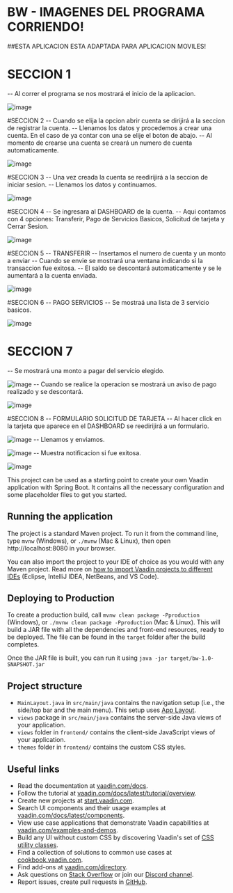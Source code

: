 # BW - IMAGENES DEL PROGRAMA CORRIENDO!
##ESTA APLICACION ESTA ADAPTADA PARA APLICACION MOVILES!

# SECCION 1
-- Al correr el programa se nos mostrará el inicio de la aplicacion.

![image](https://github.com/Justxt/Aplicacion_Bancaria/assets/96129728/d7bfbecf-f4c0-4f9d-aa4c-bca20cc52aef)

#SECCION 2
-- Cuando se elija la opcion abrir cuenta se dirijirá a la seccion de registrar la cuenta.
-- Llenamos los datos y procedemos a crear una cuenta. En el caso de ya contar con una se elije el boton de abajo.
-- Al momento de crearse una cuenta se creará un numero de cuenta automaticamente.

![image](https://github.com/Justxt/Aplicacion_Bancaria/assets/96129728/78ff97e9-3f7d-4b68-97b8-0093cc521679)

#SECCION 3
-- Una vez creada la cuenta se reedirijirá a la seccion de iniciar sesion.
-- Llenamos los datos y continuamos.

![image](https://github.com/Justxt/Aplicacion_Bancaria/assets/96129728/c2cd5043-947a-47f3-a4c2-23344936c535)

#SECCION 4
-- Se ingresara al DASHBOARD de la cuenta.
-- Aqui contamos con 4 opciones: Transferir, Pago de Servicios Basicos, Solicitud de tarjeta y Cerrar Sesion.

![image](https://github.com/Justxt/Aplicacion_Bancaria/assets/96129728/b40c6a5f-f277-4254-b1f3-8a2f546d0860)

#SECCION 5
-- TRANSFERIR
-- Insertamos el numero de cuenta y un monto a enviar
-- Cuando se envie se mostrará una ventana indicando si la transaccion fue exitosa.
-- El saldo se descontará automaticamente y se le aumentará a la cuenta enviada.

![image](https://github.com/Justxt/Aplicacion_Bancaria/assets/96129728/8aae00fb-5e05-4ac8-93c0-b6d35dd0bbbb)

#SECCION 6
-- PAGO SERVICIOS
-- Se mostraá una lista de 3 servicio basicos.

![image](https://github.com/Justxt/Aplicacion_Bancaria/assets/96129728/0b86c9b8-c232-4ebe-a0b8-11014a1d057b)

# SECCION 7
-- Se mostrará una monto a pagar del servicio elegido.

![image](https://github.com/Justxt/Aplicacion_Bancaria/assets/96129728/0c757344-ae39-493d-b21d-c70a938f2315)
-- Cuando se realice la operacion se mostrará un aviso de pago realizado y se descontará.

![image](https://github.com/Justxt/Aplicacion_Bancaria/assets/96129728/11bccad3-e05c-4d66-b920-45c92649da33)

#SECCION 8
-- FORMULARIO SOLICITUD DE TARJETA
-- Al hacer click en la tarjeta que aparece en el DASHBOARD se reedirijirá a un formulario.

![image](https://github.com/Justxt/Aplicacion_Bancaria/assets/96129728/0e476d38-73be-4a74-9a1b-842b12115760)
-- Llenamos y enviamos.

![image](https://github.com/Justxt/Aplicacion_Bancaria/assets/96129728/5f73918d-ef9c-4721-b5b3-dc6732e700ac)
-- Muestra notificacion si fue exitosa.

![image](https://github.com/Justxt/Aplicacion_Bancaria/assets/96129728/8e84c3cb-8b4d-46dc-bf59-72705296d0e4)


This project can be used as a starting point to create your own Vaadin application with Spring Boot.
It contains all the necessary configuration and some placeholder files to get you started.

## Running the application

The project is a standard Maven project. To run it from the command line,
type `mvnw` (Windows), or `./mvnw` (Mac & Linux), then open
http://localhost:8080 in your browser.

You can also import the project to your IDE of choice as you would with any
Maven project. Read more on [how to import Vaadin projects to different IDEs](https://vaadin.com/docs/latest/guide/step-by-step/importing) (Eclipse, IntelliJ IDEA, NetBeans, and VS Code).

## Deploying to Production

To create a production build, call `mvnw clean package -Pproduction` (Windows),
or `./mvnw clean package -Pproduction` (Mac & Linux).
This will build a JAR file with all the dependencies and front-end resources,
ready to be deployed. The file can be found in the `target` folder after the build completes.

Once the JAR file is built, you can run it using
`java -jar target/bw-1.0-SNAPSHOT.jar`

## Project structure

- `MainLayout.java` in `src/main/java` contains the navigation setup (i.e., the
  side/top bar and the main menu). This setup uses
  [App Layout](https://vaadin.com/docs/components/app-layout).
- `views` package in `src/main/java` contains the server-side Java views of your application.
- `views` folder in `frontend/` contains the client-side JavaScript views of your application.
- `themes` folder in `frontend/` contains the custom CSS styles.

## Useful links

- Read the documentation at [vaadin.com/docs](https://vaadin.com/docs).
- Follow the tutorial at [vaadin.com/docs/latest/tutorial/overview](https://vaadin.com/docs/latest/tutorial/overview).
- Create new projects at [start.vaadin.com](https://start.vaadin.com/).
- Search UI components and their usage examples at [vaadin.com/docs/latest/components](https://vaadin.com/docs/latest/components).
- View use case applications that demonstrate Vaadin capabilities at [vaadin.com/examples-and-demos](https://vaadin.com/examples-and-demos).
- Build any UI without custom CSS by discovering Vaadin's set of [CSS utility classes](https://vaadin.com/docs/styling/lumo/utility-classes). 
- Find a collection of solutions to common use cases at [cookbook.vaadin.com](https://cookbook.vaadin.com/).
- Find add-ons at [vaadin.com/directory](https://vaadin.com/directory).
- Ask questions on [Stack Overflow](https://stackoverflow.com/questions/tagged/vaadin) or join our [Discord channel](https://discord.gg/MYFq5RTbBn).
- Report issues, create pull requests in [GitHub](https://github.com/vaadin).

